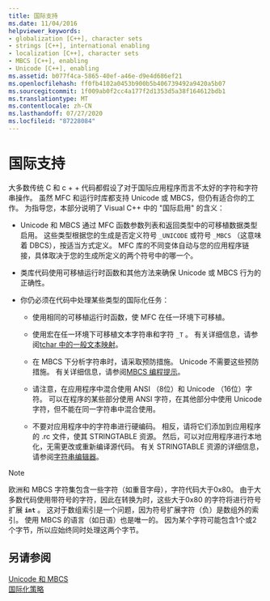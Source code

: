```yaml
---
title: 国际支持
ms.date: 11/04/2016
helpviewer_keywords:
- globalization [C++], character sets
- strings [C++], international enabling
- localization [C++], character sets
- MBCS [C++], enabling
- Unicode [C++], enabling
ms.assetid: b077f4ca-5865-40ef-a46e-d9e4d686ef21
ms.openlocfilehash: ff0fb4102a0453b900b5b406739492a9420a5b07
ms.sourcegitcommit: 1f009ab0f2cc4a177f2d1353d5a38f164612bdb1
ms.translationtype: MT
ms.contentlocale: zh-CN
ms.lasthandoff: 07/27/2020
ms.locfileid: "87228084"
---
```

# <a name="international-enabling"></a>国际支持

大多数传统 C 和 c + + 代码都假设了对于国际应用程序而言不太好的字符和字符串操作。 虽然 MFC 和运行时库都支持 Unicode 或 MBCS，但仍有适合你的工作。 为指导您，本部分说明了 Visual C++ 中的 "国际启用" 的含义：

- Unicode 和 MBCS 通过 MFC 函数参数列表和返回类型中的可移植数据类型启用。 这些类型根据您的生成是否定义符号 `_UNICODE` 或符号 `_MBCS` （这意味着 DBCS），按适当方式定义。 MFC 库的不同变体自动与您的应用程序链接，具体取决于您的生成所定义的两个符号中的哪一个。

- 类库代码使用可移植运行时函数和其他方法来确保 Unicode 或 MBCS 行为的正确性。

- 你仍必须在代码中处理某些类型的国际化任务：

  - 使用相同的可移植运行时函数，使 MFC 在任一环境下可移植。

  - 使用宏在任一环境下可移植文本字符串和字符 `_T` 。 有关详细信息，请参阅[tchar 中的一般文本映射](../text/generic-text-mappings-in-tchar-h.md)。

  - 在 MBCS 下分析字符串时，请采取预防措施。 Unicode 不需要这些预防措施。 有关详细信息，请参阅[MBCS 编程提示](../text/mbcs-programming-tips.md)。

  - 请注意，在应用程序中混合使用 ANSI （8位）和 Unicode （16位）字符。 可以在程序的某些部分使用 ANSI 字符，在其他部分中使用 Unicode 字符，但不能在同一字符串中混合使用。

  - 不要对应用程序中的字符串进行硬编码。 相反，请将它们添加到应用程序的 .rc 文件，使其 STRINGTABLE 资源。 然后，可以对应用程序进行本地化，无需更改或重新编译源代码。 有关 STRINGTABLE 资源的详细信息，请参阅[字符串编辑器](../windows/string-editor.md)。

> [!NOTE]
> 欧洲和 MBCS 字符集包含一些字符（如重音字母），字符代码大于0x80。 由于大多数代码使用带符号的字符，因此在转换为时，这些大于0x80 的字符将进行符号扩展 **`int`** 。 这对于数组索引是一个问题，因为符号扩展字符（负）是数组外的索引。 使用 MBCS 的语言（如日语）也是唯一的。 因为某个字符可能包含1个或2个字节，所以应始终同时处理这两个字节。

## <a name="see-also"></a>另请参阅

[Unicode 和 MBCS](../text/unicode-and-mbcs.md)<br/>
[国际化策略](../text/internationalization-strategies.md)
